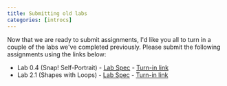 ```yaml
---
title: Submitting old labs
categories: [introcs]
---
```

Now that we are ready to submit assignments, I'd like you all to turn in a couple of the labs we've completed previously.  Please submit the following assignments using the links below:

- Lab 0.4 (Snap! Self-Portrait) - [Lab Spec](https://drive.google.com/file/d/0Bx_MXDaHK7iURkc3VjMxNmxtVE0/view?usp=sharing) - [Turn-in link](https://canvas.instructure.com/courses/974357/assignments/3973059)
- Lab 2.1 (Shapes with Loops) - [Lab Spec](https://drive.google.com/file/d/0Bx_MXDaHK7iUMXpzWGxoQWRITWM/view?usp=sharing) - [Turn-in link](https://canvas.instructure.com/courses/974357/assignments/3973063)